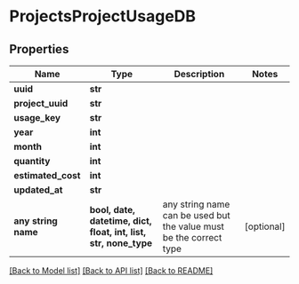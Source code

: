 # ProjectsProjectUsageDB


## Properties
Name | Type | Description | Notes
------------ | ------------- | ------------- | -------------
**uuid** | **str** |  | 
**project_uuid** | **str** |  | 
**usage_key** | **str** |  | 
**year** | **int** |  | 
**month** | **int** |  | 
**quantity** | **int** |  | 
**estimated_cost** | **int** |  | 
**updated_at** | **str** |  | 
**any string name** | **bool, date, datetime, dict, float, int, list, str, none_type** | any string name can be used but the value must be the correct type | [optional]

[[Back to Model list]](../README.md#documentation-for-models) [[Back to API list]](../README.md#documentation-for-api-endpoints) [[Back to README]](../README.md)


